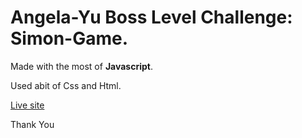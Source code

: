 # Angela-Yu Boss Level Challenge: Simon-Game.

Made with the most of **Javascript**.

Used abit of Css and Html.

<a href="https://onosejoor.github.io/Simon-Game/">Live site</a>

Thank You 
